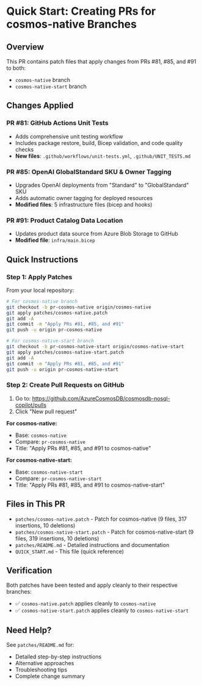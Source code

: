 # Quick Start: Creating PRs for cosmos-native Branches

## Overview

This PR contains patch files that apply changes from PRs #81, #85, and #91 to both:
- `cosmos-native` branch
- `cosmos-native-start` branch

## Changes Applied

### PR #81: GitHub Actions Unit Tests
- Adds comprehensive unit testing workflow
- Includes package restore, build, Bicep validation, and code quality checks
- **New files**: `.github/workflows/unit-tests.yml`, `.github/UNIT_TESTS.md`

### PR #85: OpenAI GlobalStandard SKU & Owner Tagging
- Upgrades OpenAI deployments from "Standard" to "GlobalStandard" SKU
- Adds automatic owner tagging for deployed resources
- **Modified files**: 5 infrastructure files (bicep and hooks)

### PR #91: Product Catalog Data Location
- Updates product data source from Azure Blob Storage to GitHub
- **Modified file**: `infra/main.bicep`

## Quick Instructions

### Step 1: Apply Patches

From your local repository:

```bash
# For cosmos-native branch
git checkout -b pr-cosmos-native origin/cosmos-native
git apply patches/cosmos-native.patch
git add -A
git commit -m "Apply PRs #81, #85, and #91"
git push -u origin pr-cosmos-native

# For cosmos-native-start branch
git checkout -b pr-cosmos-native-start origin/cosmos-native-start
git apply patches/cosmos-native-start.patch
git add -A
git commit -m "Apply PRs #81, #85, and #91"
git push -u origin pr-cosmos-native-start
```

### Step 2: Create Pull Requests on GitHub

1. Go to: https://github.com/AzureCosmosDB/cosmosdb-nosql-copilot/pulls
2. Click "New pull request"

**For cosmos-native:**
- Base: `cosmos-native`
- Compare: `pr-cosmos-native`
- Title: "Apply PRs #81, #85, and #91 to cosmos-native"

**For cosmos-native-start:**
- Base: `cosmos-native-start`
- Compare: `pr-cosmos-native-start`
- Title: "Apply PRs #81, #85, and #91 to cosmos-native-start"

## Files in This PR

- `patches/cosmos-native.patch` - Patch for cosmos-native (9 files, 317 insertions, 10 deletions)
- `patches/cosmos-native-start.patch` - Patch for cosmos-native-start (9 files, 319 insertions, 10 deletions)
- `patches/README.md` - Detailed instructions and documentation
- `QUICK_START.md` - This file (quick reference)

## Verification

Both patches have been tested and apply cleanly to their respective branches:
- ✅ `cosmos-native.patch` applies cleanly to `cosmos-native`
- ✅ `cosmos-native-start.patch` applies cleanly to `cosmos-native-start`

## Need Help?

See `patches/README.md` for:
- Detailed step-by-step instructions
- Alternative approaches
- Troubleshooting tips
- Complete change summary
